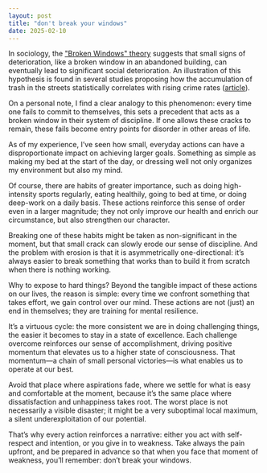 ```yaml
---
layout: post
title: "don't break your windows"
date: 2025-02-10
---
```


In sociology, the ["Broken Windows" theory](https://en.wikipedia.org/wiki/Broken_windows_theory) suggests that small signs of deterioration, like a broken window in an abandoned building, can eventually lead to significant social deterioration. An illustration of this hypothesis is found in several studies proposing how the accumulation of trash in the streets statistically correlates with rising crime rates ([article](https://ddd.uab.cat/pub/artpub/2023/287681/intjougeo_a2023_v12n449.pdf)).

On a personal note, I find a clear analogy to this phenomenon: every time one fails to commit to themselves, this sets a precedent that acts as a broken window in their system of discipline. If one allows these cracks to remain, these fails become entry points for disorder in other areas of life. 

As of my experience, I’ve seen how small, everyday actions can have a disproportionate impact on achieving larger goals. Something as simple as making my bed at the start of the day, or dressing well not only organizes my environment but also my mind.

Of course, there are habits of greater importance, such as doing high-intensity sports regularly, eating healthily, going to bed at time, or doing deep-work on a daily basis. These actions reinforce this sense of order even in a larger magnitude; they not only improve our health and enrich our circumstance, but also strengthen our character.

Breaking one of these habits might be taken as non-significant in the moment, but that small crack can slowly erode our sense of discipline. And the problem with erosion is that it is asymmetrically one-directional: it’s always easier to break something that works than to build it from scratch when there is nothing working.

Why to expose to hard things? Beyond the tangible impact of these actions on our lives, the reason is simple: every time we confront something that takes effort, we gain control over our mind. These actions are not (just) an end in themselves; they are training for mental resilience.

It’s a virtuous cycle: the more consistent we are in doing challenging things, the easier it becomes to stay in a state of excellence. Each challenge overcome reinforces our sense of accomplishment, driving positive momentum that elevates us to a higher state of consciousness. That momentum—a chain of small personal victories—is what enables us to operate at our best.

Avoid that place where aspirations fade, where we settle for what is easy and comfortable at the moment, because it’s the same place where dissatisfaction and unhappiness takes root. The worst place is not necessarily a visible disaster; it might be a very suboptimal local maximum, a silent underexploitation of our potential.

That’s why every action reinforces a narrative: either you act with self-respect and intention, or you give in to weakness. Take always the pain upfront, and be prepared in advance so that when you face that moment of weakness, you’ll remember: don’t break your windows.